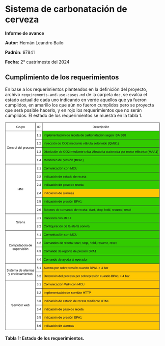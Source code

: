 # Sistema de carbonatación de cerveza

**Informe de avance**

**Autor:** Hernán Leandro Bailo

**Padrón:** 97841

**Fecha:** 2° cuatrimeste del 2024

## Cumplimiento de los requerimientos

En base a los requerimientos planteados en la definición del proyecto, archivo `requirements-and-use-cases.md` de la carpeta `doc`, se evalúa el estado actual de cada uno indicando en verde aquellos que ya fueron cumplidos, en amarillo los que aún no fueron cumplidos pero se proyecta que será posible hacerlo, y en rojo los requerimientos que no serán cumplidos. El estado de los requerimientos se muestra en la tabla 1.

<picture>
    <img alt="Requirements progress table" src="requirements-progress-table.jpg">
</picture>

**Tabla 1: Estado de los requerimientos.**
